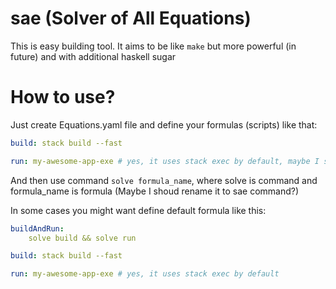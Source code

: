 # sae (Solver of All Equations)

This is easy building tool. It aims to be like `make` but more powerful (in future) and with additional haskell sugar

# How to use?

Just create Equations.yaml file and define your formulas (scripts) like that:

```yaml
build: stack build --fast

run: my-awesome-app-exe # yes, it uses stack exec by default, maybe I should remove that feature?
```

And then use command `solve formula_name`, where solve is command and formula_name is formula (Maybe I shoud rename it to sae command?) <br />

In some cases you might want define default formula like this:

```yaml
buildAndRun:
    solve build && solve run

build: stack build --fast

run: my-awesome-app-exe # yes, it uses stack exec by default
```